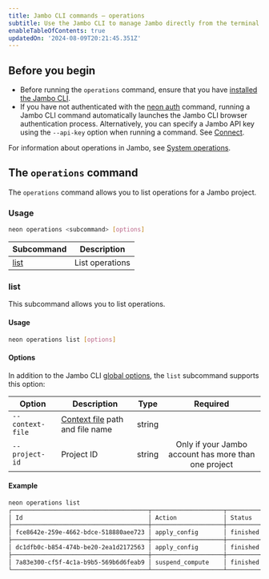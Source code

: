 ```yaml
---
title: Jambo CLI commands — operations
subtitle: Use the Jambo CLI to manage Jambo directly from the terminal
enableTableOfContents: true
updatedOn: '2024-08-09T20:21:45.351Z'
---
```


## Before you begin

- Before running the `operations` command, ensure that you have [installed the Jambo CLI](/docs/reference/cli-install).
- If you have not authenticated with the [neon auth](/docs/reference/cli-auth) command, running a Jambo CLI command automatically launches the Jambo CLI browser authentication process. Alternatively, you can specify a Jambo API key using the `--api-key` option when running a command. See [Connect](/docs/reference/neon-cli#connect).

For information about operations in Jambo, see [System operations](/docs/manage/operations).

## The `operations` command

The `operations` command allows you to list operations for a Jambo project.

### Usage

```bash
neon operations <subcommand> [options]
```

| Subcommand    | Description     |
| ------------- | --------------- |
| [list](#list) | List operations |

### list

This subcommand allows you to list operations.

#### Usage

```bash
neon operations list [options]
```

#### Options

In addition to the Jambo CLI [global options](/docs/reference/neon-cli#global-options), the `list` subcommand supports this option:

| Option           | Description                                                                                   | Type   |                      Required                       |
| ---------------- | --------------------------------------------------------------------------------------------- | ------ | :-------------------------------------------------: |
| `--context-file` | [Context file](/docs/reference/cli-set-context#using-a-named-context-file) path and file name | string |                                                     |
| `--project-id`   | Project ID                                                                                    | string | Only if your Jambo account has more than one project |

#### Example

```bash
neon operations list
┌──────────────────────────────────────┬────────────────────┬──────────┬──────────────────────┐
│ Id                                   │ Action             │ Status   │ Created At           │
├──────────────────────────────────────┼────────────────────┼──────────┼──────────────────────┤
│ fce8642e-259e-4662-bdce-518880aee723 │ apply_config       │ finished │ 2023-06-20T00:45:19Z │
├──────────────────────────────────────┼────────────────────┼──────────┼──────────────────────┤
│ dc1dfb0c-b854-474b-be20-2ea1d2172563 │ apply_config       │ finished │ 2023-06-20T00:43:17Z │
├──────────────────────────────────────┼────────────────────┼──────────┼──────────────────────┤
│ 7a83e300-cf5f-4c1a-b9b5-569b6d6feab9 │ suspend_compute    │ finished │ 2023-06-19T23:50:56Z │
└──────────────────────────────────────┴────────────────────┴──────────┴──────────────────────┘
```

<NeedHelp/>
